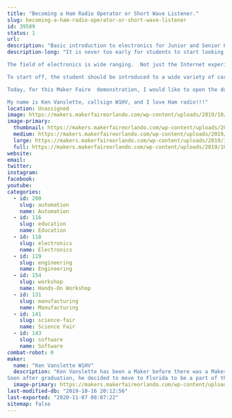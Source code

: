 ```yaml
---
title: "Becoming a Ham Radio Operator or Short Wave Listener."
slug: becoming-a-ham-radio-operator-or-short-wave-listener
id: 39589
status: 1
url: 
description: "Basic introduction to electronics for Junior and Senior High School students looking for a career choice."
description-long: "It is never too early for students to start looking for a career choice well before graduating from High School.  The choices are endless, but some offer opportunities that few could hope to experience.  A professional career in business entrepreneurship or technical fields is a choice few would consider, but offers an exciting life experience.

The field of electronics is wide ranging.  Not just the Internet experience, Facebook and Twitter - but all the behind-the-scenes \"stuff\" that makes it all work.  Not only is engineering challenging and exciting work - but the career rewards and compensation is outstanding!

To start off, the student should be introduced to a wide variety of career choices and options. the Maker Faire is one of the best examples I can think of.

Today, for this Maker Faire  demonstration, I would like to open the door for the student to get an introduction to Ham Radio and the Short Wave Listener experience. All the \"stuff\" that is consumer electronics, Cell phones, and household appliances - all start with the basics of electricity.   Ham radio and Short Wave radio listening is something that is age appropriate and great way to get hands-on electronics experience.

My name is Ken Vanslette, callsign W1HV, and I love Ham radio!!!"
location: Unassigned
image: https://makers.makerfaireorlando.com/wp-content/uploads/2019/10/KenW1HV_Booth_2019-1024x1012.jpg
image-primary:
  thumbnail: https://makers.makerfaireorlando.com/wp-content/uploads/2019/10/KenW1HV_Booth_2019-150x150.jpg
  medium: https://makers.makerfaireorlando.com/wp-content/uploads/2019/10/KenW1HV_Booth_2019-300x297.jpg
  large: https://makers.makerfaireorlando.com/wp-content/uploads/2019/10/KenW1HV_Booth_2019-1024x1012.jpg
  full: https://makers.makerfaireorlando.com/wp-content/uploads/2019/10/KenW1HV_Booth_2019.jpg
website: 
email: 
twitter: 
instagram: 
facebook: 
youtube: 
categories:
  - id: 200
    slug: automation
    name: Automation
  - id: 116
    slug: education
    name: Education
  - id: 118
    slug: electronics
    name: Electronics
  - id: 119
    slug: engineering
    name: Engineering
  - id: 154
    slug: workshop
    name: Hands-On Workshop
  - id: 131
    slug: manufacturing
    name: Manufacturing
  - id: 141
    slug: science-fair
    name: Science Fair
  - id: 143
    slug: software
    name: Software
combat-robot: 0
maker:
  name: "Ken Vanslette W1HV"
  description: "Ken Vanslette has been a Maker before there was a Maker !  Growing up in Port Clinton, Ohio, a small community on Lake Erie, he was tearing stuff apart by age 4. Things like lawn mower engines and go carts, vacuum tube TVs, large Tesla Coils!  All of this lead to attending Ohio University, in Athens, Ohio, eventually getting a BS Degree in Industrial Engineering.  
Soon after graduation, he decided to move to Florida to be a part of the Space Program. He helped in some small part with designing Printed Circuit Boards, Solar panels, pumps and valves used in the three main engines of Space Shuttle.  later employed by General Dynamics, he worked on production of US Army Camouflage nets, followed by US military Chemical and Biological Warfare  equipment. His passion through out his career has been Ham Radio and digital electronic design - it is what he still does today.  "
  image-primary: https://makers.makerfaireorlando.com/wp-content/uploads/2019/10/KenW1HV_Portrait_2019ok-1024x866.jpg
last-modified-db: "2019-10-16 20:12:56"
last-exported: "2020-11-07 08:07:22"
sitemap: false
---
```


